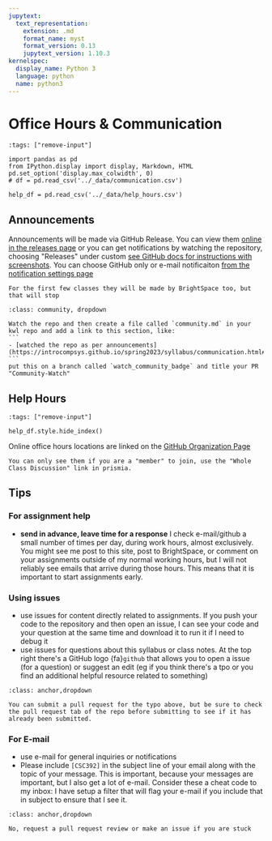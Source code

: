 ```yaml
---
jupytext:
  text_representation:
    extension: .md
    format_name: myst
    format_version: 0.13
    jupytext_version: 1.10.3
kernelspec:
  display_name: Python 3
  language: python
  name: python3
---
```





# Office Hours & Communication


```{code-cell}
:tags: ["remove-input"]

import pandas as pd
from IPython.display import display, Markdown, HTML
pd.set_option('display.max_colwidth', 0)
# df = pd.read_csv('../_data/communication.csv')

help_df = pd.read_csv('../_data/help_hours.csv')
```

## Announcements

Announcements will be made via GitHub Release. You can view them [online in the releases page](https://github.com/introcompsys/spring2023/releases) or you can get notifications by watching the repository, choosing "Releases" under custom [see GitHub docs for instructions with screenshots](https://docs.github.com/en/account-and-profile/managing-subscriptions-and-notifications-on-github/setting-up-notifications/configuring-notifications#configuring-your-watch-settings-for-an-individual-repository). You can choose GitHub only or e-mail notificaiton [from the notification settings page](https://github.com/settings/notifications)

```{warning}
For the first few classes they will be made by BrightSpace too, but that will stop
```


````{admonition} 
:class: community, dropdown

Watch the repo and then create a file called `community.md` in your kwl repo and add a link to this section, like: 
```
- [watched the repo as per announcements](https://introcompsys.github.io/spring2023/syllabus/communication.html#announcements) 
```
put this on a branch called `watch_community_badge` and title your PR "Community-Watch"
````

## Help Hours


```{code-cell}
:tags: ["remove-input"]

help_df.style.hide_index()
``` 

Online office hours locations are linked on the [GitHub Organization Page](https://github.com/introcompsys)

```{important}
You can only see them if you are a "member" to join, use the "Whole Class Discussion" link in prismia. 
```
<!-- 
## Getting Help 

- E-mail the instructor and TAs: `cscsystools-help-group@uri.edu`
- Post an issue to the course website
-  -->

<!--
Online office hours locations are linked in the #help channel on slack
We have several different ways to communicate in this course. This section summarizes them -->

<!--
## To reach out, By usage

```{code-cell}
:tags: ["remove-input"]

df = df[['usage','platform','area','note']]
display(HTML(df.style.hide_index()._repr_html_()))
```

```{note}
e-mail is last because it's not collaborative; other platforms allow us (Proessor + TA) to collaborate on who responds to things more easily.
```

## By Platform

```{code-cell}
:tags: ["remove-input"]

for platform, data in df.groupby('platform'):
    display(HTML('<h3> Use '+ platform + ' for </h3>'))
    display(HTML(data.drop(columns='platform').style.hide_index()._repr_html_()))

``` -->

## Tips

### For assignment help

- **send in advance, leave time for a response** I check e-mail/github a small number of times per day, during work hours, almost exclusively. You might see me post to this site, post to BrightSpace, or comment on your assignments outside of my normal working hours, but I will not reliably see emails that arrive during those hours. This means that it is important to start assignments early.

### Using issues

- use issues for content directly related to assignments.  If you push your code to the repository and then open an issue, I can see your code and your question at the same time and download it to run it if I need to debug it
- use issues for questions about this syllabus or class notes. At the top right there's a GitHub logo {fa}`github` that allows you to open a issue (for a question) or suggest an edit (eg if you think there's a tpo or you find an additional helpful resource related to something)


```{admonition} ... 
:class: anchor,dropdown

You can submit a pull request for the typo above, but be sure to check the pull request tab of the repo before submitting to see if it has already been submitted.
```

### For E-mail

- use e-mail for general inquiries or notifications
- Please include `[CSC392]`  in the subject line of your email along with the topic of your message. This is important, because your messages are important, but I also get a lot of e-mail. Consider these a cheat code to my inbox: I have setup a filter that will flag your e-mail if you include that in subject to ensure that I see it.

```{admonition} Should you e-mail your work? 
:class: anchor,dropdown

No, request a pull request review or make an issue if you are stuck
```